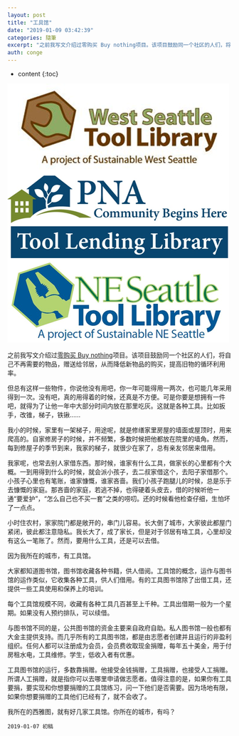 ```yaml
---
layout: post
title: "工具馆"
date: "2019-01-09 03:42:39"
categories: 隨筆
excerpt: "之前我写文介绍过零购买 Buy nothing项目。该项目鼓励同一个社区的人们，将自己不再需要的物品，赠送给邻居，从而降低新物品的购买，提高旧物..."
auth: conge
---
```

* content
{:toc}

![](/assets/images/隨筆/118382-94fc4851ceabeff6.png)

之前我写文介绍过[零购买 Buy nothing](https://www.jianshu.com/p/4e941d54aea2)项目。该项目鼓励同一个社区的人们，将自己不再需要的物品，赠送给邻居，从而降低新物品的购买，提高旧物的循环利用率。

但总有这样一些物件，你说他没有用吧，你一年可能得用一两次，也可能几年采用得到一次。没有吧，真的用得着的时候，还真是不方便。可是你要是想拥有一件吧，就得为了让他一年中大部分时间内放在那里吃灰。这就是各种工具。比如扳手，改锥，梯子，铁锹……

我小的时候，家里有一架梯子，用途呢，就是修缮家里房屋的墙面或屋顶时，用来爬高的。自家修房子的时候，并不频繁，多数时候把他都放在院里的墙角。然而，每到修屋子的季节到来，我家的梯子，就很少在家了，总有亲友邻居来借用。

我家呢，也常去别人家借东西。那时候，谁家有什么工具，做家长的心里都有个大概。一到用得到什么的时候，就会派小孩子，去二叔家借这个，去阳子家借那个。小孩子心里也有笔账，谁家慷慨，谁家吝啬。我们小孩子跑腿儿的时候，总是乐于去慷慨的家庭。那吝啬的家庭，若逃不掉，也得硬着头皮去，借的时候听他一通“要爱护”，“怎么自己也不买一套”之类的唠叨。还的时候看他检查仔细，生怕坏了一点点。

小时住农村，家家院门都是敞开的，串门儿容易。长大倒了城市，大家彼此都屋门紧闭，彼此都注意隐私。我长大了，成了家长，但是对于邻居有啥工具，心里却没有这么一笔账了。然而，要用什么工具，还是可以去借。

因为我所在的城市，有工具馆。

大家都知道图书馆，图书馆收藏各种书籍，供人借阅。工具馆的概念，运作与图书馆的运作类似，它收集各种工具，供人们借用。有的工具图书馆除了出借工具，还提供一些工具使用和保养上的培训。

每个工具馆规模不同，收藏有各种工具几百甚至上千种。工具出借期一般为一个星期。如果没有人预约排队，可以续借。

与图书馆不同的是，公共图书馆的资金主要来自政府自助。私人图书馆一般也都有大金主提供支持。而几乎所有的工具图书馆，都是由志愿者创建并且运行的非盈利组织。任何人都可以注册成为会员，会员费收取现金捐赠，每年五十美金，用于付房租水电，工具维修。学生，低收入者有优惠。

工具图书馆的运行，多数靠捐赠。他接受金钱捐赠，工具捐赠，也接受人工捐赠。所谓人工捐赠，就是指你可以去哪里申请做志愿者。值得注意的是，如果你有工具要捐，要实现和你想要捐赠的工具馆练习，问一下他们是否需要。因为场地有限，如果你想要捐赠的工具他们已经有了，就不会收了。

我所在的西雅图，就有好几家工具馆。你所在的城市，有吗？

```
2019-01-07 初稿
```
